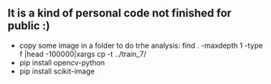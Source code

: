 ## It is a kind of personal code not finished for public :) 
- copy some image in a folder to do trhe analysis:
find . -maxdepth 1 -type f |head -100000|xargs cp -t ../train_7/
- pip install opencv-python 
- pip install scikit-image

